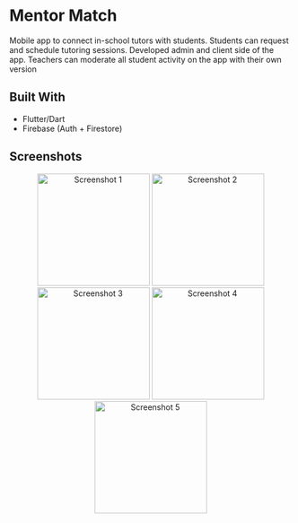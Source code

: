 # Mentor Match

Mobile app to connect in-school tutors with students. Students can request and schedule tutoring sessions. Developed admin and client side of the app. Teachers can moderate all student activity on the app with their own version

## Built With
- Flutter/Dart
- Firebase (Auth + Firestore)

## Screenshots
<p align="center">
  <img src="https://github.com/user-attachments/assets/f5fc055c-0932-4d8a-9671-ecbe96b5ddb9" alt="Screenshot 1" width="200"/>
  <img src="https://github.com/user-attachments/assets/9303ac4f-2859-4425-a238-143e7c368ab4" alt="Screenshot 2" width="200"/>
  <img src="https://github.com/user-attachments/assets/3c499301-6b2a-4b89-bc65-5eeb19d1a8a6" alt="Screenshot 3" width="200"/>
  <img src="https://github.com/user-attachments/assets/8013ca78-1d3d-45d4-982a-d592cda06815" alt="Screenshot 4" width="200"/>
  <img src="https://github.com/user-attachments/assets/ea2f3b36-997f-4591-9f6b-ff47444371e5" alt="Screenshot 5" width="200"/>
  
</p>


